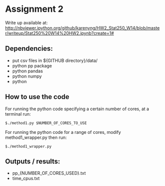 Assignment 2
=============

Write up available at:
http://nbviewer.ipython.org/github/karenyng/HW2_Stat250_W14/blob/master/writeup/Stat250%20W14%20HW2.ipynb?create=1#

Dependencies:
-----------
* put csv files in ${GITHUB directory}/data/
* python pp package 
* python pandas 
* python numpy 
* python 

How to use the code 
--------------------
For running the python code specifying a certain number of cores, at a terminal run:

    $./method1.py $NUMBER_OF_CORES_TO_USE

For running the python code for a range of cores, modify method1_wrapper.py then run:

    $./method1_wrapper.py

Outputs / results: 
------------------
* pp_{NUMBER_OF_CORES_USED}.txt
* time_cpus.txt  

